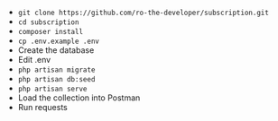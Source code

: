 - `git clone https://github.com/ro-the-developer/subscription.git`
- `cd subscription` 
- `composer install`
- `cp .env.example .env`
- Create the database  
- Edit .env
- `php artisan migrate`
- `php artisan db:seed`
- `php artisan serve`
- Load the collection into Postman
- Run requests
